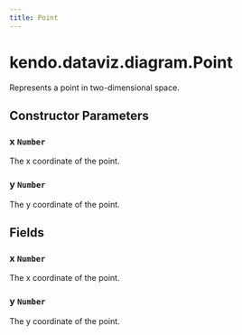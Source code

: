 ```yaml
---
title: Point
---
```


# kendo.dataviz.diagram.Point

Represents a point in two-dimensional space.

## Constructor Parameters

### x `Number`

The x coordinate of the point.

### y `Number`

The y coordinate of the point.

## Fields

### x `Number`

The x coordinate of the point.

### y `Number`

The y coordinate of the point.
